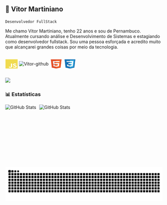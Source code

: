 ##  🦫 Vitor Martiniano

`Desenvolvedor FullStack`

Me chamo Vitor Martiniano, tenho 22 anos e sou de Pernambuco. Atualmente cursando análise e Desenvolvimento de Sistemas e estagiando como desenvolvedor fullstack. Sou uma pessoa esforçada e acredito muito que alcançarei grandes coisas por meio da tecnologia.

<div style="display: inline_block"><br>
  <img align="center" alt="Vitor-Js" height="30" width="40" src="https://raw.githubusercontent.com/devicons/devicon/master/icons/javascript/javascript-plain.svg">
  <img align="center" alt="Vitor-github"height="30" width="30" src="https://raw.githubusercontent.com/marwin1991/profile-technology-icons/refs/heads/main/icons/git.png" alt="Git" title="Git"/>
  <img align="center" alt="Vitor-HTML" height="30" width="40" src="https://raw.githubusercontent.com/devicons/devicon/master/icons/html5/html5-original.svg">
  <img align="center" alt="Vitor-CSS" height="30" width="40" src="https://raw.githubusercontent.com/devicons/devicon/master/icons/css3/css3-original.svg">
</div>
  
  ##
<div> 
  <a href="" target="_blank"><img src="https://img.shields.io/badge/-LinkedIn-%230077B5?style=for-the-badge&logo=linkedin&logoColor=white" target="_blank"></a> 
</div>

  
### 📊 Estatísticas

<p>
  <img 
    align="left" 
    alt="GitHub Stats" 
    height="200" 
    style="padding-right: 10px;" 
    src="https://github-readme-stats.vercel.app/api?username=vitormwxm&show_icons=true&theme=tokyonight&include_all_commits=true&locale=pt-br" 
  />

<img 
      align="left" 
      alt="GitHub Stats" 
      height="200" 
      src="https://github-readme-stats.vercel.app/api/top-langs/?username=vitormwxm&theme=tokyonight&layout=compact&custom_title=Tecnologias&langs_count=9" 
  />

</p>



<img src="https://raw.githubusercontent.com/professor-rafael/professor-rafael/output/snake.svg" alt="Snake animation" />
